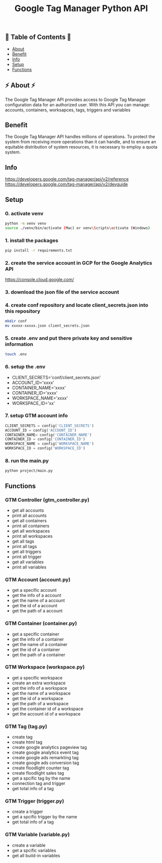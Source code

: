 <h1 align="center">Google Tag Manager Python API</h1> <br>
<h2>🐍 Table of Contents 🐍</h2>

- [About](#about)
- [Benefit](#benefit)
- [Info](#info)
- [Setup](#setup)
- [Functions](#functions)

<h2>⚡ About ⚡ </h2>
The Google Tag Manager API provides access to Google Tag Manager configuration data for an authorized user. With this API you can manage: accounts, containers, worksapces, tags, triggers and variables

## Benefit
The Google Tag Manager API handles millions of operations. To protect the system from receiving more operations than it can handle, and to ensure an equitable distribution of system resources, it is necessary to employ a quota system.

## Info
https://developers.google.com/tag-manager/api/v2/reference
https://developers.google.com/tag-manager/api/v2/devguide

## Setup
### 0. activate venv
```bash
python -m venv venv
source ./venv/bin/activate (Mac) or venv\Scripts\activate (Windows)
```

### 1. install the packages

```bash
pip install -r requirements.txt
```

### 2. create the service account in GCP for the Google Analytics API
https://console.cloud.google.com/

### 3. download the json file of the service account

### 4. create conf repository and locate client_secrets.json into this repository

```bash
mkdir conf
mv xxxxx-xxxxx.json client_secrets.json
```

### 5. create .env and put there private key and sensitive information

```bash
touch .env
```

### 6. setup the .env
- CLIENT_SECRETS='conf/client_secrets.json'
- ACCOUNT_ID='xxxx'
- CONTAINER_NAME='xxxx'
- CONTAINER_ID='xxxx'
- WORKSPACE_NAME='xxxx'
- WORKSPACE_ID='xx'

### 7. setup GTM account info

```python
CLIENT_SECRETS = config('CLIENT_SECRETS')
ACCOUNT_ID = config('ACCOUNT_ID')
CONTAINER_NAME= config('CONTAINER_NAME')
CONTAINER_ID = config('CONTAINER_ID')
WORKSPACE_NAME = config('WORKSPACE_NAME')
WORKSPACE_ID = config('WORKSPACE_ID')
```

### 8. run the main.py
```bash
python project/main.py
```


## Functions

### GTM Controller (gtm_controller.py)
- get all accounts
- print all accounts 
- get all containers
- print all containers
- get all workspaces
- print all workspaces
- get all tags
- print all tags
- get all triggers
- print all trigger
- get all variables
- print all variables

### GTM Account (account.py)
- get a specific account
- get the info of a account
- get the name of a account
- get the id of a account
- get the path of a account

### GTM Container (container.py)
- get a specific container
- get the info of a container
- get the name of a container
- get the id of a container
- get the path of a container

### GTM Workspace (workspace.py)
- get a specific workspace
- create an extra workspace
- get the info of a workspace
- get the name of a workspace
- get the id of a workspace
- get the path of a workspace
- get the container id of a workspace
- get the account id of a workspace

### GTM Tag (tag.py)
- create tag
- create html tag
- create google analytics pageview tag
- create google analytics event tag
- create google ads remarkting tag
- create google ads conversion tag
- create floodlight counter tag
- create floodlight sales tag
- get a spcific tag by the name
- connection tag and trigger
- get total info of a tag

### GTM Trigger (trigger.py)
- create a trigger
- get a spcific trigger by the name
- get total info of a tag

### GTM Variable (variable.py)
- create a variable
- get a spcific variables
- get all build-in variables

